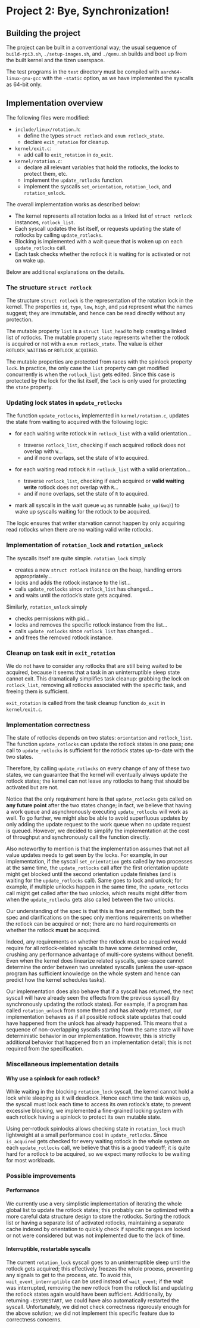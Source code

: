 # Project 2: Bye, Synchronization!

## Building the project

The project can be built in a conventional way; the usual sequence of
`build-rpi3.sh`, `./setup-images.sh`, and `./qemu.sh` builds and boot
up from the built kernel and the tizen userspace.

The test programs in the `test` directory must be compiled with
`aarch64-linux-gnu-gcc` with the `-static` option, as we have
implemented the syscalls as 64-bit only.

## Implementation overview

The following files were modified:

- `include/linux/rotation.h`:
  - define the types `struct rotlock` and `enum rotlock_state`.
  - declare `exit_rotation` for cleanup.
- `kernel/exit.c`:
  - add call to `exit_rotation` in `do_exit`.
- `kernel/rotation.c`:
  - declare all relevant variables that hold the rotlocks, the locks
    to protect them, etc.
  - implement the `update_rotlocks` function.
  - implement the syscalls `set_orientation`, `rotation_lock`, and
    `rotation_unlock`.

The overall implementation works as described below:

- The kernel represents all rotation locks as a linked list of `struct
  rotlock` instances, `rotlock_list`.
- Each syscall updates the list itself, or requests updating the state
  of rotlocks by calling `update_rotlocks`.
- Blocking is implemented with a wait queue that is woken up on each
  `update_rotlocks` call.
- Each task checks whether the rotlock it is waiting for is activated
  or not on wake up.

Below are additional explanations on the details.

### The structure `struct rotlock`

The structure `struct rotlock` is the representation of the rotation
lock in the kernel. The properties `id`, `type`, `low`, `high`, and
`pid` represent what the names suggest; they are immutable, and hence
can be read directly without any protection.

The mutable property `list` is a `struct list_head` to help creating a
linked list of rotlocks. The mutable property `state` represents
whether the rotlock is acquired or not with a `enum rotlock_state`.
The value is either `ROTLOCK_WAITING` or `ROTLOCK_ACQUIRED`.

The mutable properties are protected from races with the spinlock
property `lock`. In practice, the only case the `list` property can
get modified concurrently is when the `rotlock_list` gets edited.
Since this case is protected by the lock for the list itself, the
`lock` is only used for protecting the `state` property.

### Updating lock states in `update_rotlocks`

The function `update_rotlocks`, implemented in `kernel/rotation.c`,
updates the state from waiting to acquired with the following logic:

- for each waiting write rotlock `W` in `rotlock_list` with a valid
  orientation…
  - traverse `rotlock_list`, checking if each acquired rotlock does
    not overlap with `W`…
  - and if none overlaps, set the state of `W` to acquired.

- for each waiting read rotlock `R` in `rotlock_list` with a valid
  orientation…
  - traverse `rotlock_list`, checking if each acquired or **valid
    waiting write** rotlock does not overlap with `R`…
  - and if none overlaps, set the state of `R` to acquired.

- mark all syscalls in the wait queue `wq` as runnable
  (`wake_up(&wq)`) to wake up syscalls waiting for the rotlock to be
  acquired.

The logic ensures that writer starvation cannot happen by only
acquiring read rotlocks when there are no waiting valid write
rotlocks.

### Implementation of `rotation_lock` and `rotation_unlock`

The syscalls itself are quite simple. `rotation_lock` simply

- creates a new `struct rotlock` instance on the heap, handling errors
  appropriately…
- locks and adds the rotlock instance to the list…
- calls `update_rotlocks` since `rotlock_list` has changed…
- and waits until the rotlock’s state gets acquired.

Similarly, `rotation_unlock` simply

- checks permissions with pid…
- locks and removes the specific rotlock instance from the list…
- calls `update_rotlocks` since `rotlock_list` has changed…
- and frees the removed rotlock instance.

### Cleanup on task exit in `exit_rotation`

We do not have to consider any rotlocks that are still being waited to
be acquired, because it seems that a task in an uninterruptible sleep
state cannot exit. This dramatically simplifies task cleanup: grabbing
the lock on `rotlock_list`, removing all rotlocks associated with the
specific task, and freeing them is sufficient.

`exit_rotation` is called from the task cleanup function `do_exit` in
`kernel/exit.c`.

### Implementation correctness

The state of rotlocks depends on two states: `orientation` and
`rotlock_list`. The function `update_rotlocks` can update the rotlock
states in one pass; one call to `update_rotlocks` is sufficient for
the rotlock states up-to-date with the two states.

Therefore, by calling `update_rotlocks` on every change of any of
these two states, we can guarantee that the kernel will eventually
always update the rotlock states; the kernel can not leave any
rotlocks to hang that should be activated but are not.

Notice that the only requirement here is that `update_rotlocks` gets
called on **any future point** after the two states change; in fact,
we believe that having a work queue and asynchronously executing
`update_rotlocks` will work as well. To go further, we might also be
able to avoid superfluous updates by only adding the update request to
the work queue when no update request is queued. However, we decided
to simplify the implementation at the cost of throughput and
synchronously call the function directly.

Also noteworthy to mention is that the implementation assumes that not
all value updates needs to get seen by the locks. For example, in our
implementation, if the syscall `set_orientation` gets called by two
processes at the same time, the `update_rotlocks` call after the first
orientation update might get blocked until the second orientation
update finishes (and is waiting for the `update_rotlocks` call). Same
goes to lock and unlock; for example, if multiple unlocks happen in
the same time, the `update_rotlocks` call might get called after the
two unlocks, which results might differ from when the
`update_rotlocks` gets also called between the two unlocks.

Our understanding of the spec is that this is fine and permitted;
both the spec and clarifications on the spec only mentions
requirements on whether the rotlock can be acquired or not; there are
no hard requirements on whether the rotlock **must** be acquired.

Indeed, any requirements on whether the rotlock must be acquired would
require for all rotlock-related syscalls to have some determined
order, crushing any performance advantage of multi-core systems
without benefit. Even when the kernel does linearize related syscalls,
user-space cannot determine the order between two unrelated syscalls
(unless the user-space program has sufficient knowledge on the whole
system and hence can predict how the kernel schedules tasks).

Our implementation does also behave that if a syscall has returned,
the next syscall will have already seen the effects from the previous
syscall (by synchronously updating the rotlock states). For example,
if a program has called `rotation_unlock` from some thread and has
already returned, our implementation behaves as if all possible
rotlock state updates that could have happened from the unlock has
already happened. This means that a sequence of non-overlapping
syscalls starting from the same state will have deterministic behavior
in our implementation. However, this is strictly additional behavior
that happened from an implementation detail; this is not required from
the specification.

### Miscellaneous implementation details

#### Why use a spinlock for each rotlock?

While waiting in the blocking `rotation_lock` syscall, the kernel
cannot hold a lock while sleeping as it will deadlock. Hence each time
the task wakes up, the syscall must lock each time to access its own
rotlock’s state; to prevent excessive blocking, we implemented a
fine-grained locking system with each rotlock having a spinlock to
protect its own mutable state.

Using per-rotlock spinlocks allows checking state in `rotation_lock`
much lightweight at a small performance cost in `update_rotlocks`.
Since `is_acquired` gets checked for every waiting rotlock in the
whole system on each `update_rotlocks` call, we believe that this is a
good tradeoff; it is quite hard for a rotlock to be acquired, so we
expect many rotlocks to be waiting for most workloads.

### Possible improvements

#### Performance

We currently use a very simplistic implementation of iterating the
whole global list to update the rotlock states; this probably can be
optimized with a more careful data structure design to store the
rotlocks. Sorting the rotlock list or having a separate list of
activated rotlocks, maintaining a separate cache indexed by
orientation to quickly check if specific ranges are locked or not were
considered but was not implemented due to the lack of time.

#### Interruptible, restartable syscalls

The current `rotation_lock` syscall goes to an uninterruptible sleep
until the rotlock gets acquired; this effectively freezes the whole
process, preventing any signals to get to the process, etc. To avoid
this, `wait_event_interruptible` can be used instead of `wait_event`;
if the wait was interrupted, removing the new rotlock from the rotlock
list and updating the rotlock states again would have been sufficient.
Additionally, by returning `-ESYSRESTART`, we could have also
automatically restarted the syscall. Unfortunately, we did not check
correctness rigorously enough for the above solution; we did not
implement this specific feature due to correctness concerns.
